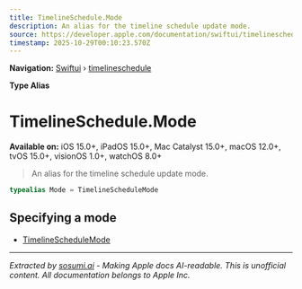 ```yaml
---
title: TimelineSchedule.Mode
description: An alias for the timeline schedule update mode.
source: https://developer.apple.com/documentation/swiftui/timelineschedule/mode
timestamp: 2025-10-29T00:10:23.570Z
---
```


**Navigation:** [Swiftui](/documentation/swiftui) › [timelineschedule](/documentation/swiftui/timelineschedule)

**Type Alias**

# TimelineSchedule.Mode

**Available on:** iOS 15.0+, iPadOS 15.0+, Mac Catalyst 15.0+, macOS 12.0+, tvOS 15.0+, visionOS 1.0+, watchOS 8.0+

> An alias for the timeline schedule update mode.

```swift
typealias Mode = TimelineScheduleMode
```

## Specifying a mode

- [TimelineScheduleMode](/documentation/swiftui/timelineschedulemode)

---

*Extracted by [sosumi.ai](https://sosumi.ai) - Making Apple docs AI-readable.*
*This is unofficial content. All documentation belongs to Apple Inc.*
